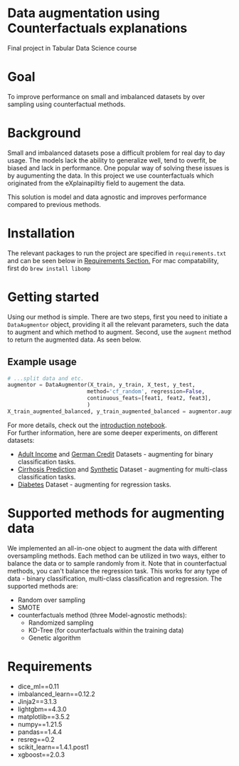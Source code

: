# Data augmentation using Counterfactuals explanations
Final project in Tabular Data Science course  

# Goal
To improve performance on small and imbalanced datasets by over sampling using counterfactual methods.

# Background
Small and imbalanced datasets pose a difficult problem for real day to day usage. The models lack the ability to  generalize well, tend to overfit, be biased and lack in performance.
One popular way of solving these issues is by augumenting the data. In this project we use counterfactuals which originated from the eXplainapiltiy field to augement the data.
 
This solution is model and data agnostic and improves performance compared to previous methods.

# Installation
The relevant packages to run the project are specified in `requirements.txt` and can be seen below in [Requirements Section.](#requirements)
For mac compatability, first do `brew install libomp`

# Getting started
Using our method is simple. There are two steps, first you need to initiate a `DataAugmentor` object, providing it all the relevant parameters, such the data to augment and which method to augment. Second, use the `augment` method to return the augmented data. As seen below.

## Example usage
```python
# ...split data and etc.
augmentor = DataAugmentor(X_train, y_train, X_test, y_test,
                         method='cf_random', regression=False,
                         continuous_feats=[feat1, feat2, feat3],
                         )
X_train_augmented_balanced, y_train_augmented_balanced = augmentor.augment(balance=True)
```
For more details, check out the [introduction notebook](data_augmentation_intro.ipynb).  
For further information, here are some deeper experiments, on different datasets:
* [Adult Income](experiments/classification_adult.ipynb) and [German Credit](experiments/experiment(german).ipynb) Datasets - augmenting for binary classification tasks.
* [Cirrhosis Prediction](experiments/multi-cirrhosis.ipynb) and [Synthetic](experiments/multi-artificial.ipynb) Dataset - augmenting for multi-class classification tasks.
* [Diabetes](experiments/regression.ipynb) Dataset - augmenting for regression tasks.

# Supported methods for augmenting data
We implemented an all-in-one object to augment the data with different oversampling methods. Each method can be utilized in two ways, either to balance the data or to sample randomly from it. Note that in counterfactual methods, you can't balance the regression task.
This works for any type of data - binary classification, multi-class classification and regression. The supported methods are:
* Random over sampling
* SMOTE
* counterfactuals method (three Model-agnostic methods):
  * Randomized sampling
  * KD-Tree (for counterfactuals within the training data)
  * Genetic algorithm


# Requirements
* dice_ml==0.11
* imbalanced_learn==0.12.2
* Jinja2==3.1.3
* lightgbm==4.3.0
* matplotlib==3.5.2
* numpy==1.21.5
* pandas==1.4.4
* resreg==0.2
* scikit_learn==1.4.1.post1
* xgboost==2.0.3
